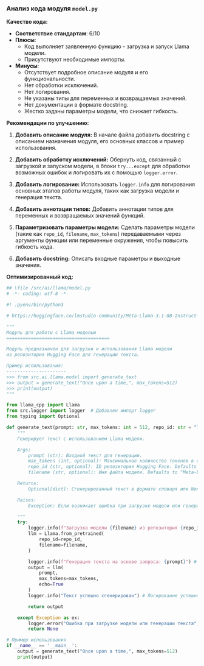 ### **Анализ кода модуля `model.py`**

**Качество кода:**

- **Соответствие стандартам**: 6/10
- **Плюсы**:
    - Код выполняет заявленную функцию - загрузка и запуск Llama модели.
    - Присутствуют необходимые импорты.
- **Минусы**:
    - Отсутствует подробное описание модуля и его функциональности.
    - Нет обработки исключений.
    - Нет логирования.
    - Не указаны типы для переменных и возвращаемых значений.
    - Нет документации в формате docstring.
    - Жестко заданы параметры модели, что снижает гибкость.

**Рекомендации по улучшению:**

1.  **Добавить описание модуля:** В начале файла добавить docstring с описанием назначения модуля, его основных классов и пример использования.

2.  **Добавить обработку исключений:** Обернуть код, связанный с загрузкой и запуском модели, в блоки `try...except` для обработки возможных ошибок и логировать их с помощью `logger.error`.

3.  **Добавить логирование:** Использовать `logger.info` для логирования основных этапов работы модуля, таких как загрузка модели и генерация текста.

4.  **Добавить аннотации типов:** Добавить аннотации типов для переменных и возвращаемых значений функций.

5.  **Параметризовать параметры модели:** Сделать параметры модели (такие как `repo_id`, `filename`, `max_tokens`) передаваемыми через аргументы функции или переменные окружения, чтобы повысить гибкость кода.

6.  **Добавить docstring:** Описать входные параметры и выходные значения.

**Оптимизированный код:**

```python
## \file /src/ai/llama/model.py
# -*- coding: utf-8 -*-

#! .pyenv/bin/python3

# https://huggingface.co/lmstudio-community/Meta-Llama-3.1-8B-Instruct-GGUF?library=llama-cpp-python

"""
Модуль для работы с Llama моделью
======================================

Модуль предназначен для загрузки и использования Llama модели
из репозитория Hugging Face для генерации текста.

Пример использования:
----------------------
>>> from src.ai.llama.model import generate_text
>>> output = generate_text("Once upon a time,", max_tokens=512)
>>> print(output)
"""

from llama_cpp import Llama
from src.logger import logger  # Добавлен импорт logger
from typing import Optional

def generate_text(prompt: str, max_tokens: int = 512, repo_id: str = "lmstudio-community/Meta-Llama-3.1-8B-Instruct-GGUF", filename: str = "Meta-Llama-3.1-8B-Instruct-IQ4_XS.gguf") -> Optional[dict]:
    """
    Генерирует текст с использованием Llama модели.

    Args:
        prompt (str): Входной текст для генерации.
        max_tokens (int, optional): Максимальное количество токенов в сгенерированном тексте. Defaults to 512.
        repo_id (str, optional): ID репозитория Hugging Face. Defaults to "lmstudio-community/Meta-Llama-3.1-8B-Instruct-GGUF".
        filename (str, optional): Имя файла модели. Defaults to "Meta-Llama-3.1-8B-Instruct-IQ4_XS.gguf".

    Returns:
        Optional[dict]: Сгенерированный текст в формате словаря или None в случае ошибки.

    Raises:
        Exception: Если возникает ошибка при загрузке модели или генерации текста.

    """
    try:
        logger.info(f"Загрузка модели {filename} из репозитория {repo_id}") # Логирование загрузки модели
        llm = Llama.from_pretrained(
            repo_id=repo_id,
            filename=filename,
        )

        logger.info(f"Генерация текста на основе запроса: {prompt}") # Логирование генерации текста
        output = llm(
            prompt,
            max_tokens=max_tokens,
            echo=True
        )
        logger.info("Текст успешно сгенерирован") # Логирование успешной генерации

        return output

    except Exception as ex:
        logger.error("Ошибка при загрузке модели или генерации текста", ex, exc_info=True) # Логирование ошибки
        return None

# Пример использования
if __name__ == '__main__':
    output = generate_text("Once upon a time,", max_tokens=512)
    print(output)